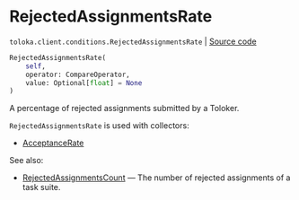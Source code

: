 # RejectedAssignmentsRate
`toloka.client.conditions.RejectedAssignmentsRate` | [Source code](https://github.com/Toloka/toloka-kit/blob/v1.1.2/src/client/conditions.py#L284)

```python
RejectedAssignmentsRate(
    self,
    operator: CompareOperator,
    value: Optional[float] = None
)
```

A percentage of rejected assignments submitted by a Toloker.


`RejectedAssignmentsRate` is used with collectors:
- [AcceptanceRate](toloka.client.collectors.AcceptanceRate.md)

See also:
- [RejectedAssignmentsCount](toloka.client.conditions.RejectedAssignmentsCount.md) — The number of rejected assignments of a task suite.

